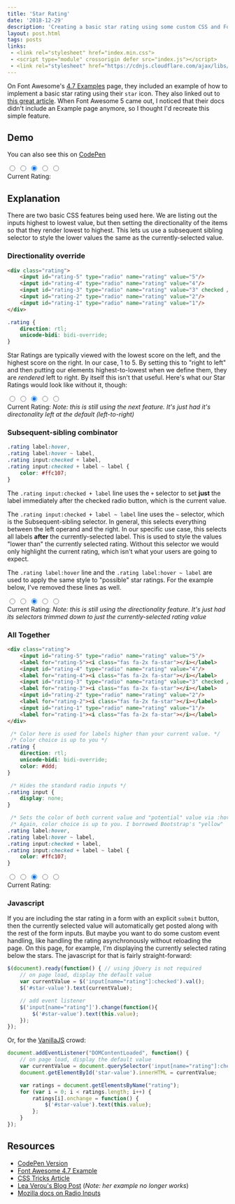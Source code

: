 ```yaml
---
title: 'Star Rating'
date: '2018-12-29'
description: 'Creating a basic star rating using some custom CSS and Font Awesome 5'
layout: post.html
tags: posts
links:
 - <link rel="stylesheet" href="index.min.css">
 - <script type="module" crossorigin defer src="index.js"></script>
 - <link rel="stylesheet" href="https://cdnjs.cloudflare.com/ajax/libs/font-awesome/6.5.1/css/all.min.css" integrity="sha512-DTOQO9RWCH3ppGqcWaEA1BIZOC6xxalwEsw9c2QQeAIftl+Vegovlnee1c9QX4TctnWMn13TZye+giMm8e2LwA==" crossorigin="anonymous" referrerpolicy="no-referrer" />
---
```


On Font Awesome's [4.7 Examples](https://fontawesome.com/v4.7.0/examples/) page, they included an example of how to implement a basic star rating using their `star` icon. They also linked out to [this great article](https://css-tricks.com/star-ratings/). When Font Awesome 5 came out, I noticed that their docs didn't include an Example page anymore, so I thought I'd recreate this simple feature.

## Demo

You can also see this on [CodePen](https://codepen.io/pezmotion/pen/RQERdm)

<div class="rating" id="example-one">
    <input id="example-one-5" type="radio" name="example-one" value="5"/><label for="example-one-5"><i class="fas fa-2x fa-star"></i></label>
    <input id="example-one-4" type="radio" name="example-one" value="4"/><label for="example-one-4"><i class="fas fa-2x fa-star"></i></label>
    <input id="example-one-3" type="radio" name="example-one" value="3" checked /><label for="example-one-3"><i class="fas fa-2x fa-star"></i></label>
    <input id="example-one-2" type="radio" name="example-one" value="2"/><label for="example-one-2"><i class="fas fa-2x fa-star"></i></label>
    <input id="example-one-1" type="radio" name="example-one" value="1"/><label for="example-one-1"><i class="fas fa-2x fa-star"></i></label>
</div>
<div>
    Current Rating: <span id="example-one-value"></span>
</div>

## Explanation
There are two basic CSS features being used here. We are listing out the inputs highest to lowest value, but then setting the directionality of the items so that they render lowest to highest. This lets us use a subsequent sibling selector to style the lower values the same as the currently-selected value.

### Directionality override
```html
<div class="rating">
    <input id="rating-5" type="radio" name="rating" value="5"/>
    <input id="rating-4" type="radio" name="rating" value="4"/>
    <input id="rating-3" type="radio" name="rating" value="3" checked />
    <input id="rating-2" type="radio" name="rating" value="2"/>
    <input id="rating-1" type="radio" name="rating" value="1"/>
</div>
```

```css
.rating {
    direction: rtl;
    unicode-bidi: bidi-override;
}
```

Star Ratings are typically viewed with the lowest score on the left, and the highest score on the right. In our case, 1 to 5. By setting this to "right to left" and then putting our elements highest-to-lowest when we define them, they are *rendered* left to right. By itself this isn't that useful. Here's what our Star Ratings would look like without it, though:

<div class="rating-ltr" id="example-two">
    <input id="example-two-5" type="radio" name="example-two" value="5"/><label for="example-two-5"><i class="fas fa-2x fa-star"></i></label>
    <input id="example-two-4" type="radio" name="example-two" value="4"/><label for="example-two-4"><i class="fas fa-2x fa-star"></i></label>
    <input id="example-two-3" type="radio" name="example-two" value="3" checked /><label for="example-two-3"><i class="fas fa-2x fa-star"></i></label>
    <input id="example-two-2" type="radio" name="example-two" value="2"/><label for="example-two-2"><i class="fas fa-2x fa-star"></i></label>
    <input id="example-two-1" type="radio" name="example-two" value="1"/><label for="example-two-1"><i class="fas fa-2x fa-star"></i></label>
</div>
<div>
    Current Rating: <span id="example-two-value"></span>
    <span class="text-muted"><em>Note: this is still using the next feature. It's just had it's directonality left at the default (left-to-right)</em></span>
</div>

### Subsequent-sibling combinator
```css
.rating label:hover,
.rating label:hover ~ label,
.rating input:checked + label,
.rating input:checked + label ~ label {
    color: #ffc107;
}
```

The `.rating input:checked + label` line uses the `+` selector to set **just** the label immediately after the checked radio button, which is the current value.

The `.rating input:checked + label ~ label` line uses the `~` selector, which is the Subsequent-sibling selector. In general, this selects everything between the left operand and the right. In our specific use case, this selects all labels **after** the currently-selected label. This is used to style the values "lower than" the currently selected rating. Without this selector we would only highlight the current rating, which isn't what your users are going to expect.

The `.rating label:hover` line and the `.rating label:hover ~ label` are used to apply the same style to "possible" star ratings. For the example below, I've removed these lines as well.

<div class="rating-single" id="example-three">
    <input id="example-three-5" type="radio" name="example-three" value="5"/><label for="example-three-5"><i class="fas fa-2x fa-star"></i></label>
    <input id="example-three-4" type="radio" name="example-three" value="4"/><label for="example-three-4"><i class="fas fa-2x fa-star"></i></label>
    <input id="example-three-3" type="radio" name="example-three" value="3" checked /><label for="example-three-3"><i class="fas fa-2x fa-star"></i></label>
    <input id="example-three-2" type="radio" name="example-three" value="2"/><label for="example-three-2"><i class="fas fa-2x fa-star"></i></label>
    <input id="example-three-1" type="radio" name="example-three" value="1"/><label for="example-three-1"><i class="fas fa-2x fa-star"></i></label>
</div>
<div>
    Current Rating: <span id="example-three-value"></span>
    <span class="text-muted"><em>Note: this is still using the directionality feature. It's just had its selectors trimmed down to just the currently-selected rating value</em></span>
</div>

### All Together
```html
<div class="rating">
    <input id="rating-5" type="radio" name="rating" value="5"/>
    <label for="rating-5"><i class="fas fa-2x fa-star"></i></label>
    <input id="rating-4" type="radio" name="rating" value="4"/>
    <label for="rating-4"><i class="fas fa-2x fa-star"></i></label>
    <input id="rating-3" type="radio" name="rating" value="3" checked />
    <label for="rating-3"><i class="fas fa-2x fa-star"></i></label>
    <input id="rating-2" type="radio" name="rating" value="2"/>
    <label for="rating-2"><i class="fas fa-2x fa-star"></i></label>
    <input id="rating-1" type="radio" name="rating" value="1"/>
    <label for="rating-1"><i class="fas fa-2x fa-star"></i></label>
</div>
```

```css
 /* Color here is used for labels higher than your current value. */
 /* Color choice is up to you */
.rating {
    direction: rtl;
    unicode-bidi: bidi-override;
    color: #ddd;
}

 /* Hides the standard radio inputs */
.rating input {
    display: none;
}

 /* Sets the color of both current value and "potential" value via :hover */
 /* Again, color choice is up to you. I borrowed Bootstrap's "yellow"     */
.rating label:hover,
.rating label:hover ~ label,
.rating input:checked + label,
.rating input:checked + label ~ label {
    color: #ffc107;
}
```

<div class="rating" id="example-four">
    <input id="example-four-5" type="radio" name="example-four" value="5"/><label for="example-four-5"><i class="fas fa-2x fa-star"></i></label>
    <input id="example-four-4" type="radio" name="example-four" value="4"/><label for="example-four-4"><i class="fas fa-2x fa-star"></i></label>
    <input id="example-four-3" type="radio" name="example-four" value="3" checked /><label for="example-four-3"><i class="fas fa-2x fa-star"></i></label>
    <input id="example-four-2" type="radio" name="example-four" value="2"/><label for="example-four-2"><i class="fas fa-2x fa-star"></i></label>
    <input id="example-four-1" type="radio" name="example-four" value="1"/><label for="example-four-1"><i class="fas fa-2x fa-star"></i></label>
</div>
<div>
    Current Rating: <span id="example-four-value"></span>
</div>

### Javascript
If you are including the star rating in a form with an explicit `submit` button, then the currently selected value will automatically get posted along with the rest of the form inputs.  But maybe you want to do some custom event handling, like handling the rating asynchronously without reloading the page. On this page, for example, I'm displaying the currently selected rating below the stars. The javascript for that is fairly straight-forward:

```javascript
$(document).ready(function() { // using jQuery is not required
    // on page load, display the default value
    var currentValue = $('input[name="rating"]:checked').val();
    $('#star-value').text(currentValue);

    // add event listener 
    $('input[name="rating"]').change(function(){
        $('#star-value').text(this.value);
    });
});
```

Or, for the [VanillaJS](http://vanilla-js.com/) crowd:
```javascript
document.addEventListener("DOMContentLoaded", function() {
    // on page load, display the default value
    var currentValue = document.querySelector('input[name="rating"]:checked').value;
    document.getElementById('star-value').innerHTML = currentValue;

    var ratings = document.getElementsByName("rating");
    for (var i = 0; i < ratings.length; i++) {
        ratings[i].onchange = function() {
            $('#star-value').text(this.value);
        };
    }
});
```

## Resources
* [CodePen Version](https://codepen.io/pezmotion/pen/RQERdm)
* [Font Awesome 4.7 Example](https://fontawesome.com/v4.7.0/examples/#custom)
* [CSS Tricks Article](https://css-tricks.com/star-ratings/)
* [Lea Verou's Blog Post](http://lea.verou.me/2011/08/accessible-star-rating-widget-with-pure-css/) (*Note: her example no longer works*)
* [Mozilla docs on Radio Inputs](https://developer.mozilla.org/en-US/docs/Web/HTML/Element/input/radio)

